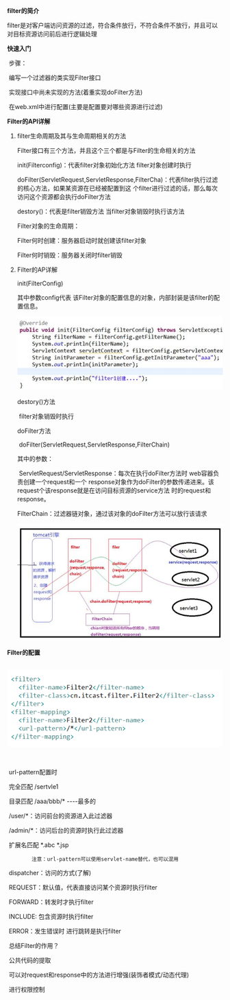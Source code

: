 **filter的简介**

​		filter是对客户端访问资源的过滤，符合条件放行，不符合条件不放行，并且可以对目标资源访问前后进行逻辑处理



**快速入门**

​		步骤：

​			编写一个过滤器的类实现Filter接口

​			实现接口中尚未实现的方法(着重实现doFilter方法)

​			在web.xml中进行配置(主要是配置要对哪些资源进行过滤)



**Filter的API详解**

1. filter生命周期及其与生命周期相关的方法

    Filter接口有三个方法，并且这个三个都是与Filter的生命相关的方法

    init(Filterconfig)：代表filter对象初始化方法 filter对象创建时执行

    doFilter(ServletRequest,ServletResponse,FilterCha)：代表filter执行过滤的核心方法，如果某资源在已经被配置到这  个filter进行过滤的话，那么每次访问这个资源都会执行doFilter方法

    destory()：代表是filter销毁方法 当filter对象销毁时执行该方法

     

    Filter对象的生命周期：

    Filter何时创建：服务器启动时就创建该filter对象

    Filter何时销毁：服务器关闭时filter销毁

    

2. Filter的AP详解

    init(FilterConfig)

    其中参数config代表 该Filter对象的配置信息的对象，内部封装是该filter的配置信息。

    ![Override  public void init(FilterConfig filterConfig) throws ServletExcepti  String filterName filterConfig.getFi1terName();  System. out. print1n(fi1terName) ;  Serv1etContext servletContext filterConfig.getServletContex  String initParameter = filterconfig.getlnitparameter("aaa");  System. out. print In(initparameter) ;  System. out. println( " ) ; ](../../图片/7.Filter/clip_image001.jpg)

    destory()方法

    ​		filter对象销毁时执行

    doFilter方法

    ​		doFilter(ServletRequest,ServletResponse,FilterChain)

    其中的参数：

    ​		ServletRequest/ServletResponse：每次在执行doFilter方法时 web容器负责创建一个request和一个		response对象作为doFilter的参数传递进来。该request个该response就是在访问目标资源的service方法		时的request和response。

    ​		FilterChain：过滤器链对象，通过该对象的doFilter方法可以放行该请求

    ![tomcatSl*  do Filter  Cha in  reques  respon  ehain.doFi  filer  u est.  chain)  ue nse)  *servletl  service (reqüestre  servlet2  servlet3  doFiIter re ue res onse ](../../图片/7.Filter/clip_image001-1608036311093.jpg)



**Filter的配置**

​	![<fi1ter-name>Fi1ter2</fi1ter-name>  . itcast . filter.  <filter-mapping>  <fi1ter-name>Fi1ter2</fi1ter-name>  </filter-mapping> ](../../图片/7.Filter/clip_image001.png)

​	

​	url-pattern配置时

​			完全匹配 /sertvle1

​			目录匹配 /aaa/bbb/* ----最多的

​			/user/*：访问前台的资源进入此过滤器

​			/admin/*：访问后台的资源时执行此过滤器

​	扩展名匹配 *.abc *.jsp

 			注意：url-pattern可以使用servlet-name替代，也可以混用

 

​	dispatcher：访问的方式(了解)

​			REQUEST：默认值，代表直接访问某个资源时执行filter

​			FORWARD：转发时才执行filter

​			INCLUDE: 包含资源时执行filter

​			ERROR：发生错误时 进行跳转是执行filter

 

​	总结Filter的作用？

​			公共代码的提取

​			可以对request和response中的方法进行增强(装饰者模式/动态代理)

​			进行权限控制